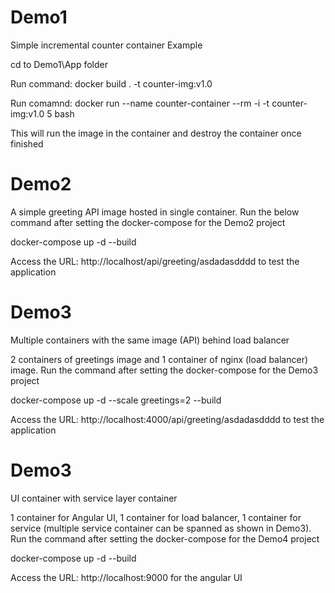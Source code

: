 # Demo1
Simple incremental counter container Example

cd to Demo1\App folder

Run command: docker build . -t counter-img:v1.0

Run comamnd: docker run --name counter-container --rm -i -t counter-img:v1.0 5 bash

This will run the image in the container and destroy the container once finished

# Demo2
A simple greeting API image hosted in single container. Run the below command after setting the docker-compose for the Demo2 project

docker-compose up -d --build

Access the URL: http://localhost/api/greeting/asdadasdddd to test the application

# Demo3
Multiple containers with the same image (API) behind load balancer

2 containers of greetings image and 1 container of nginx (load balancer) image. Run the command after setting the docker-compose for the Demo3 project

docker-compose up -d --scale greetings=2 --build

Access the URL: http://localhost:4000/api/greeting/asdadasdddd to test the application

# Demo3

UI container with service layer container

1 container for Angular UI, 1 container for load balancer, 1 container for service (multiple service container can be spanned as shown in Demo3). Run the command after setting the docker-compose for the Demo4 project

docker-compose up -d --build

Access the URL: http://localhost:9000 for the angular UI
